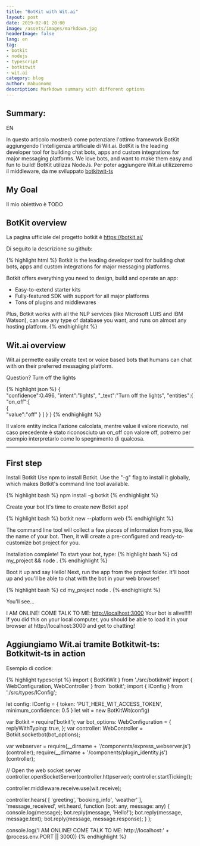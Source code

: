 ```yaml
---
title: "BotKit with Wit.ai"
layout: post
date: 2019-02-01 20:00
image: /assets/images/markdown.jpg
headerImage: false
lang: en
tag:
- botkit
- nodejs
- typescript
- botkitwit
- wit.ai
category: blog
author: mabuonomo
description: Markdown summary with different options
---
```


## Summary:

EN

In questo articolo mostrerò come potenziare l'ottimo framework BotKit aggiungendo l'intelligenza artificiale di Wit.ai. BotKit is the leading developer tool for building chat bots, apps and custom integrations for major messaging platforms. We love bots, and want to make them easy and fun to build!
BotKit utilizza NodeJs. Per poter aggiungere Wit.ai utilizzeremo il middleware, da me sviluppato <a href="https://github.com/mabuonomo/botkitwit-ts">botkitwit-ts</a>

## My Goal

Il mio obiettivo è TODO

## BotKit overview
La pagina ufficiale del progetto botkit è <a href="https://botkit.ai/" target="_blank">https://botkit.ai/</a>

Di seguito la descrizione su github:

{% highlight html %}
Botkit is the leading developer tool for building chat bots, apps and custom integrations for major messaging platforms.

Botkit offers everything you need to design, build and operate an app:

* Easy-to-extend starter kits
* Fully-featured SDK with support for all major platforms
* Tons of plugins and middlewares

Plus, Botkit works with all the NLP services (like Microsoft LUIS and IBM Watson), can use any type of database you want, and runs on almost any hosting platform.
{% endhighlight %}

## Wit.ai overview

Wit.ai permette easily create text or voice based bots that humans can chat with on their preferred messaging platform.

Question? 
Turn off the lights

{% highlight json %}
{  
   "confidence":0.496,
   "intent":"lights",
   "_text":"Turn off the lights",
   "entities":{  
      "on_off":[  
         {  
            "value":"off"
         }
      ]
   }
}
{% endhighlight %}

Il valore entity indica l'azione calcolata, mentre value il valore ricevuto, nel caso precedente è stato riconosciuto un on_off con valore off, potremo per esempio interpretarlo come lo spegnimento di qualcosa.



<!-- #### Especial Elements
- [Summary:](#summary)
- [My Goal](#my-goal)
- [BotKit overview](#botkit-overview)
- [Wit.ai overview](#witai-overview)
    - [External Elements](#external-elements)
- [First step](#first-step)
- [Aggiungiamo Wit.ai tramite Botkitwit-ts: Botkitwit-ts in action](#aggiungiamo-witai-tramite-botkitwit-ts-botkitwit-ts-in-action)

#### External Elements
- [Gist](#gist)
- [Codepen](#codepen)
- [Slideshare](#slideshare)
- [Videos](#videos) -->

---

## First step

Install Botkit
Use npm to install Botkit. Use the "-g" flag to install it globally, which makes Botkit's command line tool available.

{% highlight bash %}
npm install -g botkit
{% endhighlight %}

Create your bot
It's time to create new Botkit app!

{% highlight bash %}
botkit new --platform web
{% endhighlight %}

The command line tool will collect a few pieces of information from you, like the name of your bot. Then, it will create a pre-configured and ready-to-customize bot project for you.

Installation complete! To start your bot, type:
{% highlight bash %}
cd my_project && node .
{% endhighlight %}

Boot it up and say Hello!
Next, run the app from the project folder. It'll boot up and you'll be able to chat with the bot in your web browser!

{% highlight bash %}
cd my_project
node .
{% endhighlight %}

You'll see...

I AM ONLINE! COME TALK TO ME: <a href="http://localhost:3000" target="_blank">http://localhost:3000</a>
Your bot is alive!!!!! If you did this on your local computer, you should be able to load it in your browser at http://localhost:3000 and get to chatting!

## Aggiungiamo Wit.ai tramite Botkitwit-ts: Botkitwit-ts in action

Esempio di codice:

{% highlight typescript %}
import { BotKitWit } from './src/botkitwit'
import { WebConfiguration, WebController } from 'botkit';
import { IConfig } from './src/types/IConfig';

let config: IConfig = { token: 'PUT_HERE_WIT_ACCESS_TOKEN', minimum_confidence: 0.5 }
let wit = new BotKitWit(config)

var Botkit = require('botkit');
var bot_options: WebConfiguration = {
    replyWithTyping: true,
};
var controller: WebController = Botkit.socketbot(bot_options);

var webserver = require(__dirname + '/components/express_webserver.js')(controller);
require(__dirname + '/components/plugin_identity.js')(controller);

// Open the web socket server
controller.openSocketServer(controller.httpserver);
controller.startTicking();

controller.middleware.receive.use(wit.receive);

controller.hears(
    [
        'greeting',
        'booking_info',
        'weather'
    ],
    'message_received',
    wit.heard,
    function (bot: any, message: any) {
        console.log(message);
        bot.reply(message, 'Hello!');
        bot.reply(message, message.text);
        bot.reply(message, message.response);
    }
);

console.log('I AM ONLINE! COME TALK TO ME: http://localhost:' + (process.env.PORT || 3000))
{% endhighlight %}


[1]: http://daringfireball.net/projects/markdown/
[2]: http://www.fileformat.info/info/unicode/char/2163/index.htm
[3]: http://www.markitdown.net/
[4]: http://daringfireball.net/projects/markdown/basics
[5]: http://daringfireball.net/projects/markdown/syntax
[6]: http://kune.fr/wp-content/uploads/2013/10/ghost-blog.jpg
